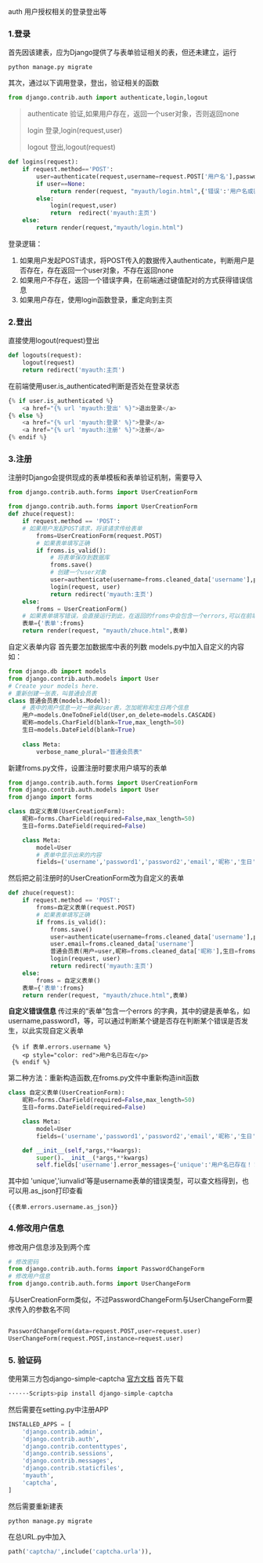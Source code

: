 auth 用户授权相关的登录登出等

### 1.登录

首先因该建表，应为Django提供了与表单验证相关的表，但还未建立，运行
```
python manage.py migrate
```
其次，通过以下调用登录，登出，验证相关的函数
```python
from django.contrib.auth import authenticate,login,logout
```

>authenticate  验证,如果用户存在，返回一个user对象，否则返回none
>
>login 登录,login(request,user)
>
>logout 登出,logout(request)

```python
def logins(request):
    if request.method=='POST':
        user=authenticate(request,username=request.POST['用户名'],password=request.POST['密码'])
        if user==None:
            return render(request, "myauth/login.html",{'错误':'用户名或密码错误'})
        else:
            login(request,user)
            return  redirect('myauth:主页')
    else:
        return render(request,"myauth/login.html")
```
登录逻辑：  
1. 如果用户发起POST请求，将POST传入的数据传入authenticate，判断用户是否存在，存在返回一个user对象，不存在返回none
2. 如果用户不存在，返回一个错误字典，在前端通过键值配对的方式获得错误信息
3. 如果用户存在，使用login函数登录，重定向到主页

### 2.登出
直接使用logout(request)登出
```python
def logouts(request):
    logout(request)
    return redirect('myauth:主页')
```
在前端使用user.is_authenticated判断是否处在登录状态

```python
{% if user.is_authenticated %}
    <a href="{% url 'myauth:登出' %}">退出登录</a>
{% else %}
    <a href="{% url 'myauth:登录' %}">登录</a>
    <a href="{% url 'myauth:注册' %}">注册</a>
{% endif %}
```

### 3.注册
注册时Django会提供现成的表单模板和表单验证机制，需要导入

```python
from django.contrib.auth.forms import UserCreationForm
```

```python
from django.contrib.auth.forms import UserCreationForm
def zhuce(request):
    if request.method == 'POST':
    # 如果用户发起POST请求，将该请求传给表单
        froms=UserCreationForm(request.POST)
        # 如果表单填写正确
        if froms.is_valid():
            # 将表单保存到数据库
            froms.save()
            # 创建一个user对象
            user=authenticate(username=froms.cleaned_data['username'],password=froms.cleaned_data['password1'])
            login(request, user)
            return redirect('myauth:主页')
    else:
        froms = UserCreationForm()
    # 如果表单填写错误，会直接运行到此，在返回的froms中会包含一个errors,可以在前端捕获
    表单={'表单':froms}
    return render(request, "myauth/zhuce.html",表单)
```
自定义表单内容
首先要怎加数据库中表的列数
models.py中加入自定义的内容如：

```python
from django.db import models
from django.contrib.auth.models import User
# Create your models here.
# 重新创建一张表，叫普通会员表
class 普通会员表(models.Model):
    # 表中的用户信息一对一继承User表，怎加昵称和生日两个信息
    用户=models.OneToOneField(User,on_delete=models.CASCADE)
    昵称=models.CharField(blank=True,max_length=50)
    生日=models.DateField(blank=True)
    
    class Meta:
        verbose_name_plural="普通会员表"
```
新建froms.py文件，设置注册时要求用户填写的表单
```python
from django.contrib.auth.forms import UserCreationForm
from django.contrib.auth.models import User
from django import forms

class 自定义表单(UserCreationForm):
    昵称=forms.CharField(required=False,max_length=50)
    生日=forms.DateField(required=False)

    class Meta:
        model=User
        # 表单中显示出来的内容
        fields=('username','password1','password2','email','昵称','生日')
```
然后把之前注册时的UserCreationForm改为自定义的表单
```python
def zhuce(request):
    if request.method == 'POST':
        froms=自定义表单(request.POST)
        # 如果表单填写正确
        if froms.is_valid():
            froms.save()
            user=authenticate(username=froms.cleaned_data['username'],password=froms.cleaned_data['password1'])
            user.email=froms.cleaned_data['username']
            普通会员表(用户=user,昵称=froms.cleaned_data['昵称'],生日=froms.cleaned_data['生日']).save()
            login(request, user)
            return redirect('myauth:主页')
    else:
        froms = 自定义表单()
    表单={'表单':froms}
    return render(request, "myauth/zhuce.html",表单)
```
**自定义错误信息**
传过来的“表单”包含一个errors 的字典，其中的键是表单名，如username,password1，等，可以通过判断某个键是否存在判断某个错误是否发生，以此实现自定义表单
```Django
 {% if 表单.errors.username %}
    <p style="color: red">用户名已存在</p>
 {% endif %}
```
第二种方法：重新构造函数,在froms.py文件中重新构造init函数
```python
class 自定义表单(UserCreationForm):
    昵称=forms.CharField(required=False,max_length=50)
    生日=forms.DateField(required=False)

    class Meta:
        model=User
        fields=('username','password1','password2','email','昵称','生日')

    def __init__(self,*args,**kwargs):
        super().__init__(*args,**kwargs)
        self.fields['username'].error_messages={'unique':'用户名已存在！！！','invalid':'用户名不合法'}
```
其中如 'unique','iunvalid'等是username表单的错误类型，可以查文档得到，也可以用.as_json打印查看
```Django
{{表单.errors.username.as_json}}
```

### 4.修改用户信息
修改用户信息涉及到两个库
```python
# 修改密码
from django.contrib.auth.forms import PasswordChangeForm
# 修改用户信息
from django.contrib.auth.forms import UserChangeForm
```
与UserCreationForm类似，不过PasswordChangeForm与UserChangeForm要求传入的参数名不同
```python

PasswordChangeForm(data=request.POST,user=request.user)
UserChangeForm(request.POST,instance=request.user)
```
### 5. 验证码
使用第三方包django-simple-captcha
[官方文档](https://django-simple-captcha.readthedocs.io/en/latest/usage.html#adding-to-a-form)
首先下载
```python
······Scripts>pip install django-simple-captcha
```
然后需要在setting.py中注册APP
```python
INSTALLED_APPS = [
    'django.contrib.admin',
    'django.contrib.auth',
    'django.contrib.contenttypes',
    'django.contrib.sessions',
    'django.contrib.messages',
    'django.contrib.staticfiles',
    'myauth',
    'captcha',
]
```
然后需要重新建表
```
python manage.py migrate
```
在总URL.py中加入
```python
path('captcha/',include('captcha.urla')),
```
